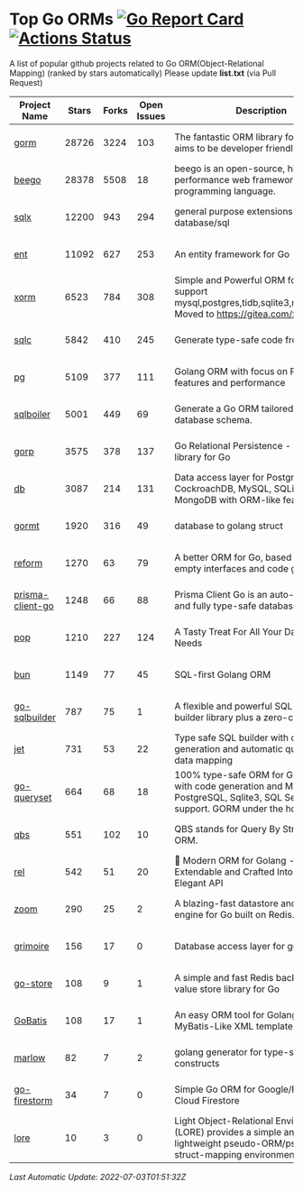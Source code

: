 # Top Go ORMs [![Go Report Card](https://goreportcard.com/badge/github.com/d-tsuji/awesome-go-orms)](https://goreportcard.com/report/github.com/d-tsuji/awesome-go-orms) [![Actions Status](https://github.com/d-tsuji/awesome-go-orms/workflows/CI/badge.svg)](https://github.com/d-tsuji/awesome-go-orms/actions)
A list of popular github projects related to Go ORM(Object-Relational Mapping) (ranked by stars automatically)
Please update **list.txt** (via Pull Request)

| Project Name | Stars | Forks | Open Issues | Description | Last Update |
| ------------ | ----- | ----- | ----------- | ----------- | ----------- |
| [gorm](https://github.com/go-gorm/gorm) | 28726 | 3224 | 103 | The fantastic ORM library for Golang, aims to be developer friendly | 2022-07-03 01:19:46 |
| [beego](https://github.com/beego/beego) | 28378 | 5508 | 18 | beego is an open-source, high-performance web framework for the Go programming language. | 2022-07-02 20:00:31 |
| [sqlx](https://github.com/jmoiron/sqlx) | 12200 | 943 | 294 | general purpose extensions to golang's database/sql | 2022-07-02 23:46:59 |
| [ent](https://github.com/ent/ent) | 11092 | 627 | 253 | An entity framework for Go | 2022-07-02 19:56:04 |
| [xorm](https://github.com/go-xorm/xorm) | 6523 | 784 | 308 | Simple and Powerful ORM for Go, support mysql,postgres,tidb,sqlite3,mssql,oracle, Moved to https://gitea.com/xorm/xorm | 2022-07-01 15:08:05 |
| [sqlc](https://github.com/kyleconroy/sqlc) | 5842 | 410 | 245 | Generate type-safe code from SQL | 2022-07-02 22:57:34 |
| [pg](https://github.com/go-pg/pg) | 5109 | 377 | 111 | Golang ORM with focus on PostgreSQL features and performance | 2022-07-01 19:03:03 |
| [sqlboiler](https://github.com/volatiletech/sqlboiler) | 5001 | 449 | 69 | Generate a Go ORM tailored to your database schema. | 2022-07-02 15:08:31 |
| [gorp](https://github.com/go-gorp/gorp) | 3575 | 378 | 137 | Go Relational Persistence - an ORM-ish library for Go | 2022-06-30 20:06:32 |
| [db](https://github.com/upper/db) | 3087 | 214 | 131 | Data access layer for PostgreSQL, CockroachDB, MySQL, SQLite and MongoDB with ORM-like features. | 2022-07-01 21:56:25 |
| [gormt](https://github.com/xxjwxc/gormt) | 1920 | 316 | 49 | database to golang struct | 2022-06-29 10:00:58 |
| [reform](https://github.com/go-reform/reform) | 1270 | 63 | 79 | A better ORM for Go, based on non-empty interfaces and code generation. | 2022-06-21 03:21:11 |
| [prisma-client-go](https://github.com/prisma/prisma-client-go) | 1248 | 66 | 88 | Prisma Client Go is an auto-generated and fully type-safe database client | 2022-07-02 11:20:28 |
| [pop](https://github.com/gobuffalo/pop) | 1210 | 227 | 124 | A Tasty Treat For All Your Database Needs | 2022-06-21 06:52:18 |
| [bun](https://github.com/uptrace/bun) | 1149 | 77 | 45 | SQL-first Golang ORM | 2022-07-02 05:15:07 |
| [go-sqlbuilder](https://github.com/huandu/go-sqlbuilder) | 787 | 75 | 1 | A flexible and powerful SQL string builder library plus a zero-config ORM. | 2022-07-02 16:50:13 |
| [jet](https://github.com/go-jet/jet) | 731 | 53 | 22 | Type safe SQL builder with code generation and automatic query result data mapping | 2022-07-02 16:53:34 |
| [go-queryset](https://github.com/jirfag/go-queryset) | 664 | 68 | 18 | 100% type-safe ORM for Go (Golang) with code generation and MySQL, PostgreSQL, Sqlite3, SQL Server support. GORM under the hood. | 2022-06-30 10:53:24 |
| [qbs](https://github.com/coocood/qbs) | 551 | 102 | 10 | QBS stands for Query By Struct. A Go ORM. | 2022-06-23 13:19:48 |
| [rel](https://github.com/go-rel/rel) | 542 | 51 | 20 | :gem: Modern ORM for Golang - Testable, Extendable and Crafted Into a Clean and Elegant API | 2022-06-30 04:16:37 |
| [zoom](https://github.com/albrow/zoom) | 290 | 25 | 2 | A blazing-fast datastore and querying engine for Go built on Redis. | 2022-06-16 05:06:29 |
| [grimoire](https://github.com/Fs02/grimoire) | 156 | 17 | 0 | Database access layer for golang | 2022-03-05 04:22:24 |
| [go-store](https://github.com/gosuri/go-store) | 108 | 9 | 1 | A simple and fast Redis backed key-value store library for Go | 2022-05-26 22:59:19 |
| [GoBatis](https://github.com/runner-mei/GoBatis) | 108 | 17 | 1 | An easy ORM tool for Golang, support MyBatis-Like XML template SQL | 2022-07-02 17:57:36 |
| [marlow](https://github.com/dadleyy/marlow) | 82 | 7 | 2 | golang generator for type-safe sql api constructs | 2022-05-01 09:02:34 |
| [go-firestorm](https://github.com/jschoedt/go-firestorm) | 34 | 7 | 0 | Simple Go ORM for Google/Firebase Cloud Firestore | 2022-06-25 03:39:33 |
| [lore](https://github.com/abrahambotros/lore) | 10 | 3 | 0 | Light Object-Relational Environment (LORE) provides a simple and lightweight pseudo-ORM/pseudo-struct-mapping environment for Go | 2022-02-08 12:25:18 |

*Last Automatic Update: 2022-07-03T01:51:32Z*